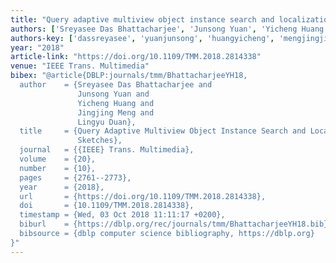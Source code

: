 ```yaml
---
title: "Query adaptive multiview object instance search and localization using sketches"
authors: ['Sreyasee Das Bhattacharjee', 'Junsong Yuan', 'Yicheng Huang', 'Jingjing Meng', 'Lingyu Duan']
authors-key: ['dassreyasee', 'yuanjunsong', 'huangyicheng', 'mengjingjing', 'duanlingyu']
year: "2018"
article-link: "https://doi.org/10.1109/TMM.2018.2814338"
venue: "IEEE Trans. Multimedia"
bibex: "@article{DBLP:journals/tmm/BhattacharjeeYH18,
  author    = {Sreyasee Das Bhattacharjee and
               Junsong Yuan and
               Yicheng Huang and
               Jingjing Meng and
               Lingyu Duan},
  title     = {Query Adaptive Multiview Object Instance Search and Localization Using
               Sketches},
  journal   = {{IEEE} Trans. Multimedia},
  volume    = {20},
  number    = {10},
  pages     = {2761--2773},
  year      = {2018},
  url       = {https://doi.org/10.1109/TMM.2018.2814338},
  doi       = {10.1109/TMM.2018.2814338},
  timestamp = {Wed, 03 Oct 2018 11:11:17 +0200},
  biburl    = {https://dblp.org/rec/journals/tmm/BhattacharjeeYH18.bib},
  bibsource = {dblp computer science bibliography, https://dblp.org}
}"
---
```

